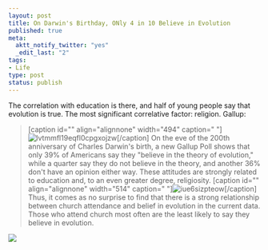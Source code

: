 ```yaml
--- 
layout: post
title: On Darwin's Birthday, ONly 4 in 10 Believe in Evolution
published: true
meta: 
  aktt_notify_twitter: "yes"
  _edit_last: "2"
tags: 
- Life
type: post
status: publish
---
```

The correlation with education is there, and half of young people say that evolution is true. The most significant correlative factor: religion. Gallup: 

> [caption id="" align="alignnone" width="494" caption=" "]![lvtmmfl19eqfl0cpgxojzw](http://sas-origin.onstreammedia.com/origin/gallupinc/GallupSpaces/Production/Cms/POLL/lvtmmfl19eqfl0cpgxojzw.gif)[/caption] On the eve of the 200th anniversary of Charles Darwin's birth, a new Gallup Poll shows that only 39% of Americans say they "believe in the theory of evolution," while a quarter say they do not believe in the theory, and another 36% don't have an opinion either way. These attitudes are strongly related to education and, to an even greater degree, religiosity. [caption id="" align="alignnone" width="514" caption=" "]![iue6sizpteow](http://sas-origin.onstreammedia.com/origin/gallupinc/GallupSpaces/Production/Cms/POLL/iue6sizpteow-po1bcyola.gif)[/caption] Thus, it comes as no surprise to find that there is a strong relationship between church attendance and belief in evolution in the current data. Those who attend church most often are the least likely to say they believe in evolution.

![](http://img.zemanta.com/pixy.gif?x-id=bbe03e4e-6d71-4132-a5b7-1491cfa6cd1b)

